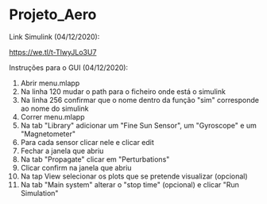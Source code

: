 # Projeto_Aero
 
Link Simulink (04/12/2020):

https://we.tl/t-TlwyJLo3U7

Instruções para o GUI (04/12/2020):

1. Abrir menu.mlapp
2. Na linha 120 mudar o path para o ficheiro onde está o simulink
3. Na linha 256 confirmar que o nome dentro da função "sim" corresponde ao nome do simulink
4. Correr menu.mlapp
5. Na tab "Library" adicionar um "Fine Sun Sensor", um "Gyroscope" e um "Magnetometer"
6. Para cada sensor clicar nele e clicar edit
7. Fechar a janela que abriu
8. Na tab "Propagate" clicar em "Perturbations"
9. Clicar confirm na janela que abriu
10. Na tap View selecionar os plots que se pretende visualizar (opcional)
11. Na tab "Main system" alterar o "stop time" (opcional) e clicar "Run Simulation"
